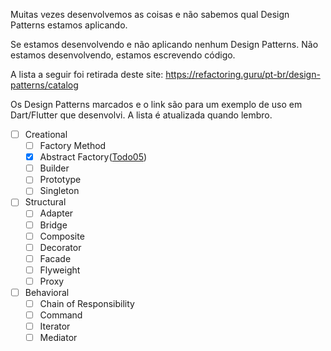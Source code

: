 Muitas vezes desenvolvemos as coisas e não sabemos qual Design Patterns estamos aplicando. 

Se estamos desenvolvendo e não aplicando nenhum Design Patterns. Não estamos desenvolvendo, estamos escrevendo código.

A lista a seguir foi retirada deste site: https://refactoring.guru/pt-br/design-patterns/catalog

Os Design Patterns marcados e o link são para um exemplo de uso em Dart/Flutter que desenvolvi. A lista é atualizada quando lembro.

- [ ] Creational
  - [ ] Factory Method
  - [x] Abstract Factory([Todo05](https://gist.github.com/catalunha/d0c3f43fb2f7ce2bd7e7e01816147609))
  - [ ] Builder
  - [ ] Prototype
  - [ ] Singleton
- [ ] Structural
  - [ ] Adapter
  - [ ] Bridge
  - [ ] Composite
  - [ ] Decorator
  - [ ] Facade
  - [ ] Flyweight
  - [ ] Proxy
- [ ] Behavioral
  - [ ] Chain of Responsibility
  - [ ] Command
  - [ ] Iterator
  - [ ] Mediator
